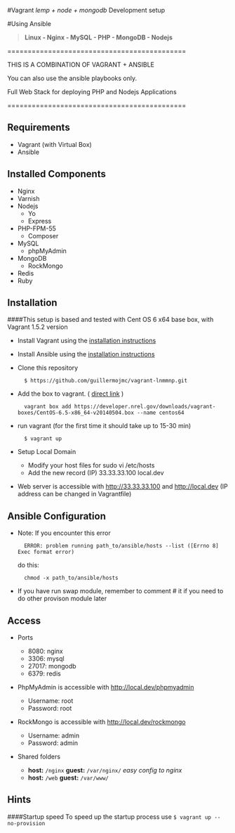 #Vagrant *lemp + node + mongodb* Development setup

#Using Ansible

>**Linux - Nginx - MySQL - PHP - MongoDB - Nodejs**

============================================

THIS IS A COMBINATION OF VAGRANT + ANSIBLE

You can also use the ansible playbooks only.

Full Web Stack for deploying PHP and Nodejs Applications

============================================


## Requirements

- Vagrant (with Virtual Box)
- Ansible


## Installed Components
- Nginx
- Varnish
- Nodejs
	- Yo
	- Express
- PHP-FPM-55
	- Composer
- MySQL
	- phpMyAdmin
- MongoDB
	- RockMongo
- Redis
- Ruby


## Installation
####This setup is based and tested with Cent OS 6 x64 base box, with Vagrant 1.5.2 version

- Install Vagrant using the [installation instructions](http://docs.vagrantup.com/v2/installation/index.html)

- Install Ansible using the [installation instructions](http://docs.ansible.com/intro_installation.html#installation)

- Clone this repository

	    $ https://github.com/guillermojmc/vagrant-lnmmnp.git

- Add the box to vagrant. ( [direct link](https://developer.nrel.gov/downloads/vagrant-boxes/CentOS-6.5-x86_64-v20140504.box) )

		vagrant box add https://developer.nrel.gov/downloads/vagrant-boxes/CentOS-6.5-x86_64-v20140504.box --name centos64

- run vagrant (for the first time it should take up to 15-30 min)

	    $ vagrant up

- Setup Local Domain
	- Modify your host files for
			sudo vi /etc/hosts
	- Add the new record (IP)
			33.33.33.100 local.dev

- Web server is accessible with http://33.33.33.100 and http://local.dev (IP address can be changed in Vagrantfile)


## Ansible Configuration

- Note: If you encounter this error

		ERROR: problem running path_to/ansible/hosts --list ([Errno 8] Exec format error)

	do this:

		chmod -x path_to/ansible/hosts

- If you have run swap module, remember to comment # it if you need to do other provison module later


## Access
* Ports
	* 8080: nginx
	* 3306: mysql
	* 27017: mongodb
	* 6379: redis


* PhpMyAdmin is accessible with http://local.dev/phpmyadmin
	* Username: root
	* Password: root


* RockMongo is accessible with http://local.dev/rockmongo
	* Username: admin
	* Password: admin


* Shared folders
	* **host:** ```/nginx``` **guest:** ```/var/nginx/``` *easy config to nginx*
	* **host:** ```/web``` **guest:** ```/var/www/```


## Hints
####Startup speed
To speed up the startup process use ```$ vagrant up --no-provision```
